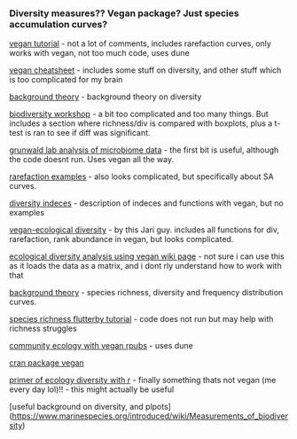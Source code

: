 ### Diversity measures?? Vegan package? Just species accumulation curves?

[vegan tutorial](https://peat-clark.github.io/BIO381/veganTutorial.html) - not a lot of comments, includes rarefaction curves, only works with vegan, not too much code, uses dune

[vegan cheatsheet](https://rpubs.com/an-bui/vegan-cheat-sheet) - includes some stuff on diversity, and other stuff which is too complicated for my brain

[background theory](https://www.davidzeleny.net/anadat-r/doku.php/en:diversity_analysis) - background theory on diversity

[biodiversity workshop](https://kembellab.ca/r-workshop/biodivR/SK_Biodiversity_R.html) - a bit too complicated and too many things. But includes a section where richness/div is compared with boxplots, plus a t-test is ran to see if diff was significant.

[grunwald lab analysis of microbiome data](https://grunwaldlab.github.io/analysis_of_microbiome_community_data_in_r/07--diversity_stats.html) - the first bit is useful, although the code doesnt run. Uses vegan all the way.

[rarefaction examples](https://www.davidzeleny.net/anadat-r/doku.php/en:rarefaction_examples) - also looks complicated, but specifically about SA curves.

[diversity indeces](https://www.davidzeleny.net/anadat-r/doku.php/en:div-ind_r) - description of indeces and functions with vegan, but no examples

[vegan-ecological diversity](http://www2.uaem.mx/r-mirror/web/packages/vegan/vignettes/diversity-vegan.pdf) - by this Jari guy. includes all functions for div, rarefaction, rank abundance in vegan, but looks complicated.

[ecological diversity analysis using vegan wiki page](https://wiki.bits.vib.be/index.php/Ecology_analysis_using_vegan) - not sure i can use this as it loads the data as a matrix, and i dont rly understand how to work with that

[background theory](https://www.nature.com/scitable/knowledge/library/characterizing-communities-13241173/#:~:text=Species%20richness%20is%20simply%20the,such%20as%20Shannon's%20Index%20H') - species richness, diversity and frequency distribution curves.

[species richness flutterby tutorial](https://www.flutterbys.com.au/stats/tut/tut13.2.html) - code does not run but may help with richness struggles

[community ecology with vegan rpubs](https://rpubs.com/mbh038/719881) - uses dune

[cran package vegan](https://cran.r-project.org/web/packages/vegan/vegan.pdf)

[primer of ecology diversity with r](https://hankstevens.github.io/Primer-of-Ecology/diversity.html#species-composition) - finally something thats not vegan (me every day lol)!! - this might actually be useful

[useful background on diversity, and plpots] (https://www.marinespecies.org/introduced/wiki/Measurements_of_biodiversity)




  



